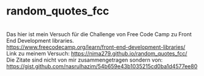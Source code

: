 # random_quotes_fcc
</br> Das hier ist mein Versuch für die Challenge von Free Code Camp zu Front End Development libraries.
</br> https://www.freecodecamp.org/learn/front-end-development-libraries/
</br> Link zu meinem Versuch: https://nima279.github.io/random_quotes_fcc/
</br> Die Zitate sind nicht von mir zusammengetragen sondern von: 
</br> https://gist.github.com/nasrulhazim/54b659e43b1035215cd0ba1d4577ee80
